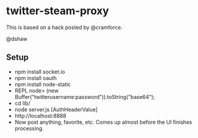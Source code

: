 # twitter-steam-proxy #

This is based on a hack posted by @cramforce.

@dshaw


## Setup ##

* npm install socket.io 
* npm install oauth
* npm install node-static 
* REPL node> (new Buffer("twitterusername:password")).toString("base64"); 
* cd lib/
* node server.js [AuthHeaderValue]
* http://localhost:8888
* Now post anything, favorite, etc. Comes up almost before the UI finishes processing.


